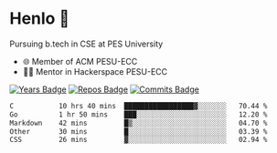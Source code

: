 
# Henlo 🌊

Pursuing b.tech in CSE at PES University

 - 🌐 Member of ACM PESU-ECC
 - 👨‍💻 Mentor in Hackerspace PESU-ECC

 [![Years Badge](https://badges.pufler.dev/years/bwaklog)](https://badges.pufler.dev) 
 [![Repos Badge](https://badges.pufler.dev/repos/bwaklog)](https://badges.pufler.dev)
 [![Commits Badge](https://badges.pufler.dev/commits/monthly/bwaklog)](https://badges.pufler.dev)

<!--START_SECTION:waka-->

```txt
C           10 hrs 40 mins  █████████████████▓░░░░░░░   70.44 %
Go          1 hr 50 mins    ███░░░░░░░░░░░░░░░░░░░░░░   12.20 %
Markdown    42 mins         █▒░░░░░░░░░░░░░░░░░░░░░░░   04.70 %
Other       30 mins         █░░░░░░░░░░░░░░░░░░░░░░░░   03.39 %
CSS         26 mins         ▓░░░░░░░░░░░░░░░░░░░░░░░░   02.94 %
```

<!--END_SECTION:waka-->
